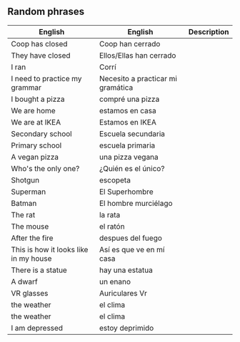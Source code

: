 ## Random phrases

| English | English | Description |
|---------|---------|-------------|
| Coop has closed | Coop han cerrado |  |
| They have closed | Ellos/Ellas han cerrado |  |
| I ran | Corrí |  |
| I need to practice my grammar | Necesito a practicar mi gramática |  |
| I bought a pizza | compré una pizza |  |
| We are home | estamos en casa |  |
| We are at IKEA | Estamos en IKEA |  |
| Secondary school | Escuela secundaria |  |
| Primary school | escuela primaria |  |
| A vegan pizza | una pizza vegana |  |
| Who's the only one? | ¿Quién es el único? |  |
| Shotgun | escopeta |  |
| Superman | El Superhombre |  |
| Batman | El hombre murciélago |  |
| The rat | la rata |  |
| The mouse | el ratón |  |
| After the fire | despues del fuego |  |
| This is how it looks like in my house | Así es que ve en mí casa |  |
| There is a statue | hay una estatua |  |
| A dwarf | un enano |  |
| VR glasses | Auriculares Vr |  |
| the weather | el clima |  |
| the weather | el clima |  |
| I am depressed | estoy deprimido |  |
